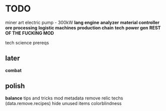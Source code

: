 # TODO

miner art
electric pump - 300kW
**lang engine**
**analyzer**
**material controller**
**ore processing**
**logistic machines**
**production chain**
**tech**
**power gen**
**REST OF THE FUCKING MOD**

tech science prereqs

## later

**combat**

## polish

**balance**
tips and tricks
mod metadata
remove relic techs (data.remove.recipes)
hide unused items
colorblindness
